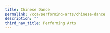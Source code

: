 ```yaml
---
title: Chinese Dance
permalink: /cca/performing-arts/chinese-dance
description: ""
third_nav_title: Performing Arts
---
```

